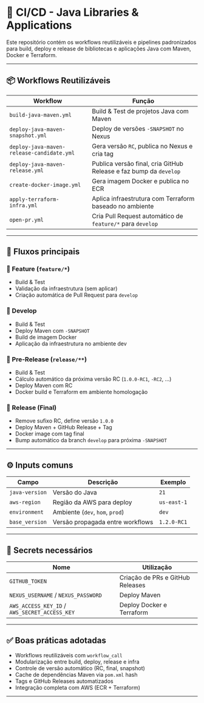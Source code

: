 
# 🧪 CI/CD - Java Libraries & Applications

Este repositório contém os workflows reutilizáveis e pipelines padronizados para build, deploy e release de bibliotecas e aplicações Java com Maven, Docker e Terraform.

---

## 📦 Workflows Reutilizáveis

| Workflow | Função |
|----------|--------|
| `build-java-maven.yml` | Build & Test de projetos Java com Maven |
| `deploy-java-maven-snapshot.yml` | Deploy de versões `-SNAPSHOT` no Nexus |
| `deploy-java-maven-release-candidate.yml` | Gera versão `RC`, publica no Nexus e cria tag |
| `deploy-java-maven-release.yml` | Publica versão final, cria GitHub Release e faz bump da `develop` |
| `create-docker-image.yml` | Gera imagem Docker e publica no ECR |
| `apply-terraform-infra.yml` | Aplica infraestrutura com Terraform baseado no ambiente |
| `open-pr.yml` | Cria Pull Request automático de `feature/*` para `develop` |

---

## 🚀 Fluxos principais

### 🔹 Feature (`feature/*`)
- Build & Test
- Validação da infraestrutura (sem aplicar)
- Criação automática de Pull Request para `develop`

### 🔹 Develop
- Build & Test
- Deploy Maven com `-SNAPSHOT`
- Build de imagem Docker
- Aplicação da infraestrutura no ambiente dev

### 🔹 Pre-Release (`release/**`)
- Build & Test
- Cálculo automático da próxima versão RC (`1.0.0-RC1`, `-RC2`, ...)
- Deploy Maven com RC
- Docker build e Terraform em ambiente homologação

### 🔹 Release (Final)
- Remove sufixo RC, define versão `1.0.0`
- Deploy Maven + GitHub Release + Tag
- Docker image com tag final
- Bump automático da branch `develop` para próxima `-SNAPSHOT`

---

## ⚙️ Inputs comuns

| Campo | Descrição | Exemplo |
|-------|-----------|---------|
| `java-version` | Versão do Java | `21` |
| `aws-region` | Região da AWS para deploy | `us-east-1` |
| `environment` | Ambiente (`dev`, `hom`, `prod`) | `dev` |
| `base_version` | Versão propagada entre workflows | `1.2.0-RC1` |

---

## 🔐 Secrets necessários

| Nome | Utilização |
|------|------------|
| `GITHUB_TOKEN` | Criação de PRs e GitHub Releases |
| `NEXUS_USERNAME` / `NEXUS_PASSWORD` | Deploy Maven |
| `AWS_ACCESS_KEY_ID` / `AWS_SECRET_ACCESS_KEY` | Deploy Docker e Terraform |

---

## ✅ Boas práticas adotadas

- Workflows reutilizáveis com `workflow_call`
- Modularização entre build, deploy, release e infra
- Controle de versão automático (RC, final, snapshot)
- Cache de dependências Maven via `pom.xml` hash
- Tags e GitHub Releases automatizados
- Integração completa com AWS (ECR + Terraform)

---
